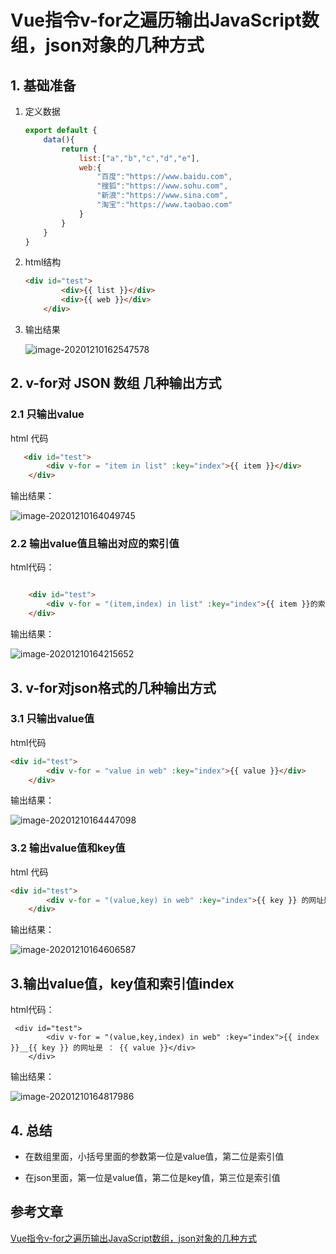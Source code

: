 # Vue指令v-for之遍历输出JavaScript数组，json对象的几种方式

## 1. 基础准备

1. 定义数据

   ```js
   export default {
       data(){
           return {
               list:["a","b","c","d","e"],
               web:{
                   "百度":"https://www.baidu.com",
                   "搜狐":"https://www.sohu.com",
                   "新浪":"https://www.sina.com",
                   "淘宝":"https://www.taobao.com"
               }
           }
       }
   }
   ```

2. html结构

   ```html
   <div id="test">
           <div>{{ list }}</div>
           <div>{{ web }}</div>
       </div>
   ```

3. 输出结果

   ![image-20201210162547578](https://abelsun-1256449468.cos.ap-beijing.myqcloud.com/image/image-20201210162547578.png)

## 2. v-for对 JSON 数组 几种输出方式

### 2.1 只输出value

html 代码

```html
   <div id="test">
        <div v-for = "item in list" :key="index">{{ item }}</div>
    </div>
```

输出结果：

![image-20201210164049745](https://abelsun-1256449468.cos.ap-beijing.myqcloud.com/image/image-20201210164049745.png)

### 2.2 输出value值且输出对应的索引值

html代码：

```html

    <div id="test">
        <div v-for = "(item,index) in list" :key="index">{{ item }}的索引值是{{ index }}</div>
    </div>
```

输出结果：

![image-20201210164215652](https://abelsun-1256449468.cos.ap-beijing.myqcloud.com/image/image-20201210164215652.png)

## 3. v-for对json格式的几种输出方式

### 3.1 只输出value值

html代码

```html
<div id="test">
        <div v-for = "value in web" :key="index">{{ value }}</div>
    </div>
```

输出结果：

![image-20201210164447098](https://abelsun-1256449468.cos.ap-beijing.myqcloud.com/image/image-20201210164447098.png)

### 3.2 输出value值和key值

html 代码

```html
<div id="test">
        <div v-for = "(value,key) in web" :key="index">{{ key }} 的网址是 ： {{ value }}</div>
    </div>
```

输出结果：

![image-20201210164606587](https://abelsun-1256449468.cos.ap-beijing.myqcloud.com/image/image-20201210164606587.png)

## 3.输出value值，key值和索引值index

html代码：

```
 <div id="test">
        <div v-for = "(value,key,index) in web" :key="index">{{ index }}__{{ key }} 的网址是 ： {{ value }}</div>
    </div>
```

输出结果：

![image-20201210164817986](https://abelsun-1256449468.cos.ap-beijing.myqcloud.com/image/image-20201210164817986.png)

## 4. 总结

- 在数组里面，小括号里面的参数第一位是value值，第二位是索引值

- 在json里面，第一位是value值，第二位是key值，第三位是索引值

## 参考文章

[Vue指令v-for之遍历输出JavaScript数组，json对象的几种方式](https://www.cnblogs.com/mmzuo-798/p/9435215.html)
